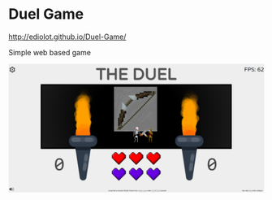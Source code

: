 # Duel Game

http://ediolot.github.io/Duel-Game/

Simple web based game

<div style="text-align:center"><img src="sample.png" /></div>
